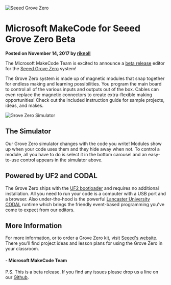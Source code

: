 ![Seeed Grove Zero](/static/blog/seeed/SeeedTarget.png)
# Microsoft MakeCode for Seeed Grove Zero Beta

**Posted on November 14, 2017 by [riknoll](https://github.com/riknoll)**

The Microsoft MakeCode Team is excited to announce a [beta release](https://makecode.seeedstudio.com/) editor
for the [Seeed Grove Zero](https://www.seeedstudio.com/edu/grove-zero.html) system!

The Grove Zero system is made up of magnetic modules that snap together for endless making and learning possibilities. You program the main board to control all of the various inputs and outputs out of the box. Cables can even replace the magnetic connectors to create extra-flexible making opportunities! Check out the
included instruction guide for sample projects, ideas, and makes.

![Grove Zero Simulator](/static/blog/seeed/groveSim.gif)
## The Simulator

Our Grove Zero simulator changes with the code you write! Modules show up when your code uses them and they hide away when not. To control a module, all you have to do is select it in the bottom carousel and an easy-to-use control appears in the simulator above.


## Powered by UF2 and CODAL

The Grove Zero ships with the [UF2 bootloader](https://makecode.com/blog/one-chip-to-flash-them-all) and requires no additional installation. All you need to run your code is a computer with
a USB port and a browser. Also under-the-hood is the powerful [Lancaster University CODAL](https://github.com/lancaster-university/codal) runtime
which brings the friendly event-based programming you've come to expect from our editors.


## More Information

For more information, or to order a Grove Zero kit, visit [Seeed's website](https://www.seeedstudio.com/edu/grove-zero.html).
There you'll find project ideas and lesson plans for using
the Grove Zero in your classroom.


#### - Microsoft MakeCode Team

P.S. This is a beta release. If you find any issues please drop us a line on our [Github](https://github.com/Microsoft/pxt).
